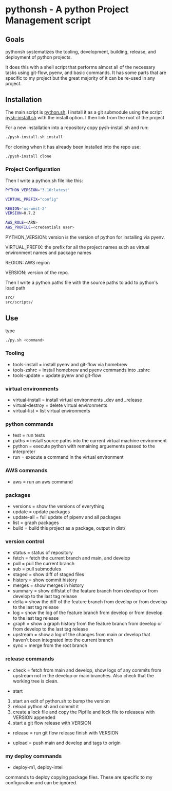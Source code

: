 # pythonsh - A python Project Management script

## Goals

pythonsh systematizes the tooling, development, building, release, and deployment of python projects.

It does this with a shell script that performs almost all of the necessary tasks using git-flow, pyenv,
and basic commands. It has some parts that are specific to my project but the great majority of it
can be re-used in any project.

## Installation

The main script is [python.sh](pythonsh/python.sh). I install it as a git submodule
using the script [pysh-install.sh](pythonsh/pysh-install.sh) with the install option.
I then link from the root of the project 

For a new installation into a repository copy pysh-install.sh and run:

```bash
./pysh-install.sh install
```

For cloning when it has already been installed into  the repo use:

```bash
./pysh-install clone
```

### Project Configuration

Then I write a python.sh file like this:

```bash
PYTHON_VERSION="3.10:latest"

VIRTUAL_PREFIX="config"

REGION='us-west-2'
VERSION=0.7.2

AWS_ROLE=<ARN>
AWS_PROFILE=<credentials user>
````

PYTHON_VERSION: version is the version of python for installing via pyenv.

VIRTUAL_PREFIX: the prefix for all the project names such as virtual environment names and package names

REGION: AWS region

VERSION: version of the repo.

Then I write a python.paths file with the source paths to add to python's load path

```bash
src/
src/scripts/
```

## Use

type 
```bash
./py.sh <command>
```

### Tooling

- tools-install = install pyenv and git-flow via homebrew
- tools-zshrc   = install homebrew and pyenv commands into .zshrc
- tools-update  = update pyenv and git-flow 


### virtual environments

- virtual-install  = install virtual environments <environment>_dev and <environment>_release
- virtual-destroy  = delete virtual environments
- virtual-list     = list virtual environments

### python commands

- test   = run tests
- paths  = install source paths into the current virtual machine environment
- python = execute python with remaining arguements passed to the interpreter
- run    = execute a command in the virtual environment

### AWS commands

- aws  = run an aws command

### packages

- versions    = show the versions of everything
- update      = update packages
- update-all  = full update of pipenv and all packages
- list        = graph packages
- build       = build this project as a package, output in dist/

### version control

- status   = status of repository
- fetch    = fetch the current branch and main, and develop
- pull     = pull the current branch
- sub      = pull submodules
- staged   = show diff of staged files
- history  = show commit history
- merges   = show merges in history
- summary  = show diffstat of the feature branch from develop or from develop to the last tag release
- delta    = show the diff of the feature branch from develop or from develop to the last tag release
- log      = show the log of the feature branch from develop or from develop to the last tag release
- graph    = show a graph history from the feature branch from develop or from develop to 
             the last tag release
- upstream = show a log of the changes from main or develop that haven't been integrated into 
             the current branch
- sync     = merge from the root branch


### release commands

- check   = fetch from main and develop, show logs of any commits from upstream not in the
            develop or main branches. Also check that the working tree is clean.

- start

1) start an edit of python.sh to bump the version
2) reload python.sh and commit it
3) create a lock file and copy the Pipfile and lock file to releases/ with VERSION appended
4) start a git flow release with VERSION

- release = run git flow release finish with VERSION

- upload  = push main and develop and tags to origin


### my deploy commands

- deploy-m1, deploy-intel

commands to deploy copying package files. These are specific to my configuration
and can be ignored.